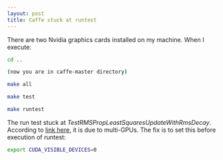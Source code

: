 ```yaml
---
layout: post
title: Caffe stuck at runtest
---
```


There are two Nvidia graphics cards installed on my machine. When I execute:

```bash
cd ..

(now you are in caffe-master directory)

make all

make test

make runtest
```

The run test stuck at *TestRMSPropLeastSquaresUpdateWithRmsDecay*. According to [link here](https://github.com/BVLC/caffe/issues/3109), it is due to multi-GPUs. The fix is to set this before execution of runtest:

```bash
export CUDA_VISIBLE_DEVICES=0
```